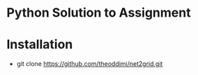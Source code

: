# Python Solution to Assignment

# Installation
- git clone https://github.com/theoddimi/net2grid.git